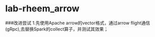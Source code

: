 # lab-rheem_arrow
###改进尝试
1.先使用Apache arrow的vector格式，通过arrow flight通信(gRpc),去替换Spark的collect算子，并测试其效果；
